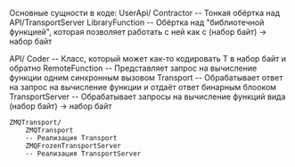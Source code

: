 Основные сущности в коде:
UserApi/
    Contractor
    -- Тонкая обёртка над API/TransportServer
    LibraryFunction
    -- Обёртка над "библиотечной функцией", которая позволяет работать с ней как с (набор байт) -> набор байт

API/
    Coder<T>
    -- Класс, который может как-то кодировать T в набор байт и обратно
    RemoteFunction
    -- Представляет запрос на вычисление функции одним синхронным вызовом
    Transport
    -- Обрабатывает ответ на запрос на вычисление функции и отдаёт ответ бинарным блооком
    TransportServer
    -- Обрабатывает запросы на вычисление функций вида (набор байт) -> набор байт

    ZMQTransport/
        ZMQTransport
        -- Реализация Transport
        ZMQFrozenTransportServer
        -- Реализация TransportServer 